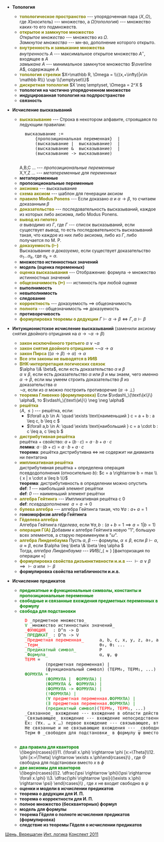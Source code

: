* __Топология__
    * <span style="color:olive;">__топологическое пространство__</span>
        --- упорядоченная пара $\langle X, \Omega\rangle$, 
        где $X$(_носитель_) --- множество, 
        а $\Omega$(_топология_) --- множество каких-то его подмножеств.
    * <span style="color:olive;">__открытое и замкнутое множество__</span>  
        _Открытое множество_ --- множество из $\Omega$.  
        _Замкнутое множество_ --- мн-во, дополнение которого открыто.
    * <span style="color:olive;">__внутренность и замыкание множества__</span>  
        _внутренность $A$_ --- максимальное открытое множество $A^\circ$, входящее в $A$  
        _замыкане $A$_ --- минимальное замкнутое множество $\overline A$, содержащее $A$
    * <span style="color:olive;">__топология стрелки__</span>
        $X=\mathbb R, \Omega = \\{(x,+\infty)|x\in \mathbb R\\} \cup \\{\emptyset\\}$
    * <span style="color:olive;">__дискретная топология__</span>
        $X \neq \emptyset, \Omega = 2\^X $
    * __топология на частично упорядоченном множестве__
    * __индуцированная топология на подпространстве__
    * __связность__

* __Исчисление высказываний__
    * <span style="color:olive;">__высказывание__</span> --- Строка в некотором алфавите, строящаяся по ледующим правилам:
        <pre>
        высказывание :=
            {пропозициональная переменная}  |
            (высказывание |  высказывание)  |
            (высказывание &  высказывание)  |
            (высказывание -> высказывание)
        </pre>  
        A,B,C ... --- _пропозициональные переменные_  
        X,Y,Z ... --- _метапеременные для переменных_
    * __метапеременные__
    * __пропозициональные переменные__
    * <span style="color:olive;">__аксиома__</span> --- высказывание
    * <span style="color:olive;">__схема аксиом__</span> --- шаблон для генерации аксиом
    * <span style="color:olive;">__правило Modus Ponens__</span> --- Если доказано $\alpha$ и $\alpha \rightarrow \beta$, то считаем доказанным $\beta$
    * <span style="color:olive;">__доказательство__</span> --- последовательность высказываний, каждое из которых либо
        аксиома, либо Modus Ponens.
    * <span style="color:olive;">__вывод из гипотез__</span>  
        $\alpha$ выводимо из $\Gamma$, где $\Gamma$ --- список высказываний, если существует _вывод_,
        то есть последовательность высказываний такая, 
        что каждое из них либо аксиома, либо из $\Gamma$, либо получается по M. P.
    * <span style="color:olive;">__доказуемость ($\vdash$)__</span>  
        Высказывание $\alpha$ _доказуемо_, если существует доказательство $\alpha_1 \ldots \alpha_k$,
        где $\alpha_k = \alpha$.
    * __множество истинностных значений__
    * __модель (оценка переменных)__
    * <span style="color:olive;">__оценка высказывания__</span> --- Отображение: формула $\rightarrow$ множество истинностных значений
    * <span style="color:olive;">__общезначимость ($\models$)__</span> --- истинность при любой оценке
    * __выполнимость__
    * __невыполнимость__
    * __следование__
    * <span style="color:olive;">__корректность__</span> --- доказуемость $\implies$ общезначимость
    * <span style="color:olive;">__полнота__</span> --- общезначимость $\implies$ доказуемость
    * __противоречивость__
    * <span style="color:olive;">__формулировка теоремы о дедукции__</span> $\Gamma \vdash \alpha \rightarrow \beta \iff \Gamma, \alpha \vdash \beta$

* __Интуиционистское исчисление высказываний__
    (заменили аксиому снятия двойного отрицания на $\alpha \rightarrow \neg \alpha \rightarrow \beta$)
    * <span style="color:olive;">__закон исключённого третьего__</span> $\alpha \vee \neg \alpha$
    * <span style="color:olive;">__закон снятия двойного отрицания__</span> $\neg \neg \alpha \rightarrow \alpha$
    * <span style="color:olive;">__закон Пирса__</span> $((\alpha \rightarrow \beta) \rightarrow \alpha) \rightarrow \alpha$
    * <span style="color:olive;">__Все эти законы не выводятся в ИИВ__</span>
    * <span style="color:olive;">__BHK-интерпретация логических связок__</span>  
        $\alpha \\& \beta$, если есть доказательство $\alpha$ и $\beta$  
        $\alpha \vee \beta$, если есть доказательство $\alpha$ или $\beta$ и мы знаем, чего именно  
        $\alpha \rightarrow \beta$, если мы умеем строить доказательство $\beta$ из доказательства $\alpha$  
        $\neg \alpha$, если из $\alpha$ можно построить противоречие ($\alpha \rightarrow \perp$)
    * <span style="color:olive;">__теорема Гливенко (формулировка)__</span> Если $\vdash\_\{\text\{к\}\} \alpha$, то $\vdash\_\{\text\{и\}\} \neg \neg \alpha$
    * <span style="color:olive;">__решётка__</span>  
        $\langle A, \leq \rangle$ --- решётка, если:  
        * $\forall a,b \in A: \quad \exists \text{наименьший } c = a + b : a \leq c, b \leq c $
        * $\forall a,b \in A: \quad \exists \text{наибольший } c = a \cdot b : c \leq a, c \leq b $
    * <span style="color:olive;">__дистрибутивная решётка__</span>  
        решётка + свойство: $a+(b \cdot c) = a \cdot b + a \cdot c$  
        __лемма__: $a\cdot(b+c) = a\cdot b + a \cdot c$  
        __теорема__: решётка дистрибутивна $\iff$ не содержит ни диаманта ни пентагона
    * <span style="color:olive;">__импликативная решётка__</span>  
        дистрибутивная решётка + определена операция псевдодополнения (относительно $b$):
            $c = a \rightarrow b = max \\{ x | x \cdot a \leq b \\}$  
        __теорема__: дистрибутивность в определении можно опустить  
        __def__: _1_ --- наибольший элемент решётки  
        __def__: _0_ --- наименьший элемент решётки
    * <span style="color:olive;">__алгебра Гейтинга__</span> --- Импликативная решётка с 0  
        __def__: _псевдодополнение_ $~a = a \rightarrow 0$
    * <span style="color:olive;">__булева алгебра__</span> --- алгебрa Гейтинга такая, что $\forall a: a + ~a = 1$
    * __гомоморфизм алгебр Гейтинга__
    * <span style="color:olive;">__Гёделева алгебра__</span>  
        Алгебра Гейтинга _гёделева_, если $\forall a,b : (a+b=1 \implies a=1 | b=1)$
    * <span style="color:olive;">__операция Γ(A)__</span>
        Добавим к алгебре Гейтинга новую "1", большую всех элементов, а старую переименуем в "$\omega$".
    * <span style="color:olive;">__алгебра Линденбаума__</span>
        Пусть $\alpha$, $\beta$ --- формулы, $\alpha \leq \beta$, если $\beta\vdash\alpha$,
        $\alpha \approx \beta$, если $\alpha \leq \beta \\& \beta \leq \alpha $  
        Тогда, _алгебра Линденбаума_ --- $\text{ИИВ}/\_\{\approx\}$ [факторизация по операции $\approx$]
    * <span style="color:olive;">__формулировка свойства дизъюнктивности и.и.в__</span> --- $\vdash \alpha \vee \beta \implies \vdash \alpha \text{ или } \vdash \beta$
    * __формулировка свойства нетабличности и.и.в.__

* __Исчисление предикатов__
    * <span style="color:green;">__предикатные и функциональные символы, константы и пропозициональные переменные__</span>
    * <span style="color:green;">__свободные и связанные вхождения предметных переменных в формулу__</span>
    * <span style="color:green;">__свобода для подстановки__</span>
        <pre>
        <span style="color:red;">D</span> _предметное множество_
        <span style="color:green;">V</span> _множество истинностынх значений_  
        <span style="color:red;">_ФУНКЦИЯ_</span>  : D^n -> D
        <span style="color:green;">_ПРЕДИКАТ_</span> : D^n -> V  
        <span style="color:red;">_Предметная переменная_</span>      a, b, c, x, y, z, a₀, a' ...
        <span style="color:red;">_Терм_</span>                       θ₀, θ₁ ...
        <span style="color:green;">_Предикатный символ_</span>         P
        <span style="color:green;">_Формула_</span>                    α, ψ, φ  
        <span style="color:red;">ТЕРМ</span> =
                (предметная переменная) |
                (функциональный символ) (ТЕРМ₀, ТЕРМ₁, ...)
        <span style="color:green;">ФОРМУЛА =
                (ФОРМУЛА |  ФОРМУЛА) |
                (ФОРМУЛА &  ФОРМУЛА) |
                (ФОРМУЛА -> ФОРМУЛА) |
                (!ФОРМУЛА) |
                (∀ <span style="color:red;">предметная переменная</span>.ФОРМУЛА) |
                (∃<span style="color:red;"> предметная переменная</span>.ФОРМУЛА) |</span>
                (<span style="color:green;">предикатный символ</span>)(<span style="color:red;">ТЕРМ</span>₀,<span style="color:red;"> ТЕРМ</span>₁, ...)  
        _Связанное_ вхождение --- вхождение в области действия квантора.
        _Связывающее_ вхождение --- вхождение непосредственно рядом с квантором.
        Ex: (∀x. … x …) первое вхождение --- связывающее, второе вхождение --- связанное.
        Не связанные и не связывающие вхождения --- _свободные_.
        Терм θ _свободен для подстановки_ в формулу ψ вместо x, если после подстановки θ вместо свободных вхождений x, θ не станет связанным.
        </pre>
    * <span style="color:green;">__два правила для кванторов__</span>  
        $\newenvironment{rcases}{\left.\begin{array}}{\end{array}\right\rbrace}$
        \\(\begin{rcases}{l}11. (\forall x.\phi) \rightarrow \phi [x:=\Theta]\\\\12. \phi [x:=\Theta] \rightarrow \exists x.\phi\end{rcases}\\)
        , где $\Theta$ свободна для подстановки вместо $x$ в $\phi$
    * <span style="color:green;">__две аксиомы для кванторов__</span>  
        \\(\begin{rcases}{l}2. \dfrac{\psi \rightarrow \phi}{\psi \rightarrow \forall x.\phi} \\\\3. \dfrac{\phi \rightarrow \psi}{(\exists x.\phi) \rightarrow \psi} \end{rcases}\\)
        , где $x$ не входит свободно в $\psi$
    * __оценки и модели в исчислении предикатов__
    * __теорема о дедукции для И. П.__
    * __теорема о корректности для И. П.__
    * __полное множество (бескванторных) формул__
    * __модель для формулы__
    * __теорема Гёделя о полноте исчисления предикатов (формулировка)__
    * __следствие из теоремы Гёделя о исчислении предикатов__


[Шень, Верещагин](https://www.mccme.ru/free-books/shen/shen-logic-part2-2.pdf)
[Инт. логика](http://lpcs.math.msu.su/~plisko/intlog.pdf)
[Конспект 2011](https://github.com/shd/logic2011/blob/master/conspect.pdf)
